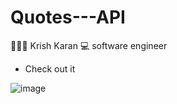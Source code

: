# Quotes---API

 🧑🏻‍💻 Krish Karan 
 💻 software engineer

- Check out it

![image](https://github.com/Karan-Krish/Quotes---API/assets/159697389/c9cfebb2-830d-4b22-8266-fd81ae897b89)

 
